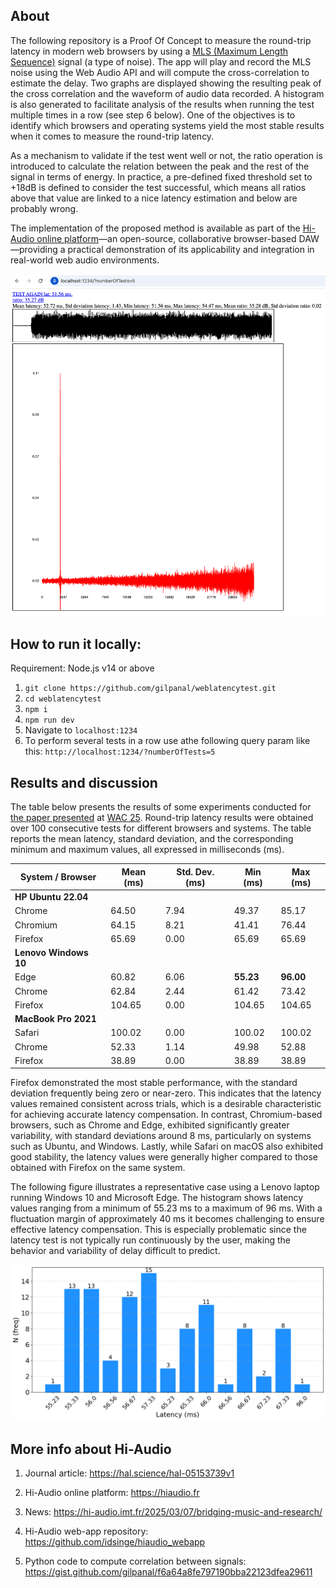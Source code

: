 ## About

The following repository is a Proof Of Concept to measure the round-trip latency in modern web browsers by using a [MLS (Maximum Length Sequence)](https://en.wikipedia.org/wiki/Maximum_length_sequence) signal (a type of noise). The app will play and record the MLS noise using the Web Audio API and will compute the cross-correlation to estimate the delay. Two graphs are displayed showing the resulting peak of the cross correlation and the waveform of audio data recorded. A histogram is also generated to facilitate analysis of the results when running the test multiple times in a row (see step 6 below). One of the objectives is to identify which browsers and operating systems yield the most stable results when it comes to measure the round-trip latency.

As a mechanism to validate if the test went well or not, the ratio operation is introduced to calculate the relation between the peak and the rest of the signal in terms of energy. In practice, a pre-defined fixed threshold set to +18dB is defined to consider the test successful, which means all ratios above that value are linked to a nice latency estimation and below are probably wrong.

The implementation of the proposed method is available as part of the [Hi-Audio online platform](https://hiaudio.fr)—an open-source, collaborative browser-based DAW—providing a practical demonstration of its applicability and integration in real-world web audio environments.

![screenshot1](doc/latency_test_results.png)

## How to run it locally:

Requirement: Node.js v14 or above

1. `git clone https://github.com/gilpanal/weblatencytest.git`
2. `cd weblatencytest`
3. `npm i`
4. `npm run dev`
5. Navigate to `localhost:1234`
6. To perform several tests in a row use athe following query param like this: `http://localhost:1234/?numberOfTests=5`

## Results and discussion

The table below presents the results of some experiments conducted for [the paper presented](https://hal.science/hal-05154354) at [WAC 25](https://wac-2025.ircam.fr/). Round-trip latency results were obtained over 100 consecutive tests for different browsers and systems. The table reports the mean latency, standard deviation, and the corresponding minimum and maximum values, all expressed in milliseconds (ms).

| **System / Browser**       | **Mean (ms)** | **Std. Dev. (ms)** | **Min (ms)** | **Max (ms)** |
|----------------------------|---------------|---------------------|--------------|--------------|
| **HP Ubuntu 22.04**        |               |                     |              |              |
| Chrome                     | 64.50         | 7.94                | 49.37        | 85.17        |
| Chromium                   | 64.15         | 8.21                | 41.41        | 76.44        |
| Firefox                    | 65.69         | 0.00                | 65.69        | 65.69        |
| **Lenovo Windows 10**      |               |                     |              |              |
| Edge                       | 60.82         | 6.06                | **55.23**    | **96.00**    |
| Chrome                     | 62.84         | 2.44                | 61.42        | 73.42        |
| Firefox                    | 104.65        | 0.00                | 104.65       | 104.65       |
| **MacBook Pro 2021**       |               |                     |              |              |
| Safari                     | 100.02        | 0.00                | 100.02       | 100.02       |
| Chrome                     | 52.33         | 1.14                | 49.98        | 52.88        |
| Firefox                    | 38.89         | 0.00                | 38.89        | 38.89        |


Firefox demonstrated the most stable performance, with the standard deviation frequently being zero or near-zero. This indicates that the latency values remained consistent across trials, which is a desirable characteristic for achieving accurate latency compensation. In contrast, Chromium-based browsers, such as Chrome and Edge, exhibited significantly greater variability, with standard deviations around 8 ms, particularly on systems such as Ubuntu, and Windows. Lastly, while Safari on macOS also exhibited good stability, the latency values were generally higher compared to those obtained with Firefox on the same system.

The following figure illustrates a representative case using a Lenovo laptop running Windows 10 and Microsoft Edge. The histogram shows latency values ranging from a minimum of 55.23 ms to a maximum of 96 ms. With a fluctuation margin of approximately 40 ms it becomes challenging to ensure effective latency compensation. This is especially problematic since the latency test is not typically run continuously by the user, making the behavior and variability of delay difficult to predict. 

![screenshot2](doc/histogram_latencies_edge.png)

## More info about Hi-Audio

1) Journal article: https://hal.science/hal-05153739v1

2) Hi-Audio online platform: https://hiaudio.fr

3) News: https://hi-audio.imt.fr/2025/03/07/bridging-music-and-research/

4) Hi-Audio web-app repository: https://github.com/idsinge/hiaudio_webapp

5) Python code to compute correlation between signals: https://gist.github.com/gilpanal/f6a64a8fe797190bba22123dfea29611